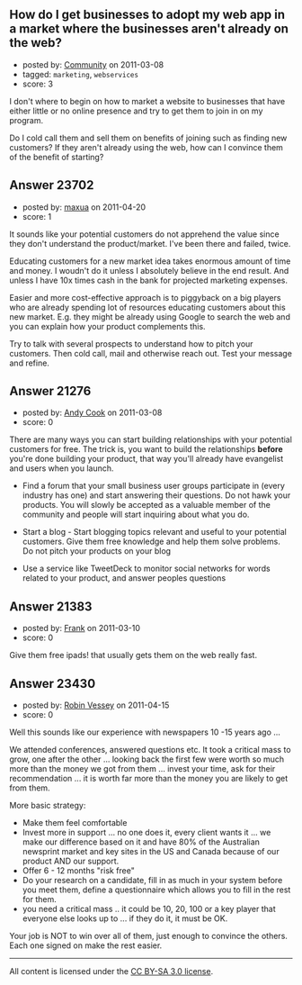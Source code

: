 ## How do I get businesses to adopt my web app in a market where the businesses aren't already on the web?

- posted by: [Community](https://stackexchange.com/users/-1/-1-community) on 2011-03-08
- tagged: `marketing`, `webservices`
- score: 3

I don't where to begin on how to market a website to businesses that have either little or no online presence and try to get them to join in on my program. 

Do I cold call them and sell them on benefits of joining such as finding new customers?  If they aren't already using the web, how can I convince them of the benefit of starting?


## Answer 23702

- posted by: [maxua](https://stackexchange.com/users/-1/8650-maxua) on 2011-04-20
- score: 1

It sounds like your potential customers do not apprehend the value since they don't understand the product/market. I've been there and failed, twice.

Educating customers for a new market idea takes enormous amount of time and money. I woudn't do it unless I absolutely believe in the end result. And unless I have 10x times cash in the bank for projected marketing expenses.

Easier and more cost-effective approach is to piggyback on a big players who are already spending lot of resources educating customers about this new market. E.g. they might be already using Google to search the web and you can explain how your product complements this. 

Try to talk with several prospects to understand how to pitch your customers. Then cold call, mail and otherwise reach out. Test your message and refine. 



## Answer 21276

- posted by: [Andy Cook](https://stackexchange.com/users/-1/6493-andy-cook) on 2011-03-08
- score: 0

There are many ways you can start building relationships with your potential customers for free. The trick is, you want to build the relationships **before** you're done building your product, that way you'll already have evangelist and users when you launch.

- Find a forum that your small business user groups participate in (every industry has one) and start answering their questions. Do not hawk your products. You will slowly be accepted as a valuable member of the community and people will start inquiring about what you do.

- Start a blog - Start blogging topics relevant and useful to your potential customers. Give them free knowledge and help them solve problems. Do not pitch your products on your blog

- Use a service like TweetDeck to monitor social networks for words related to your product, and answer peoples questions





## Answer 21383

- posted by: [Frank](https://stackexchange.com/users/-1/4858-frank) on 2011-03-10
- score: 0

Give them free ipads! that usually gets them on the web really fast. 


## Answer 23430

- posted by: [Robin Vessey](https://stackexchange.com/users/-1/984-robin-vessey) on 2011-04-15
- score: 0

Well this sounds like our experience with newspapers 10 -15 years ago ...

We attended conferences, answered questions etc. It took a critical mass to grow, one after the other ... looking back the first few were worth so much more than the money we got from them ... invest your time, ask for their recommendation ... it is worth far more than the money you are likely to get from them.

More basic strategy:

 - Make them feel comfortable
 - Invest more in support ... no one does it, every client wants it ... we make our difference based on it and have 80% of the Australian newsprint market and key sites in the US and Canada because of our product AND our support. 
 - Offer 6 - 12 months "risk free"
 - Do your research on a candidate, fill in as much in your system before you meet them, define a questionnaire which allows you to fill in the rest for them.
 - you need a critical mass .. it could be 10, 20, 100 or a key player that everyone else looks up to ... if they do it, it must be OK.

Your job is NOT to win over all of them, just enough to convince the others. Each one signed on make the rest easier.





---

All content is licensed under the [CC BY-SA 3.0 license](https://creativecommons.org/licenses/by-sa/3.0/).
